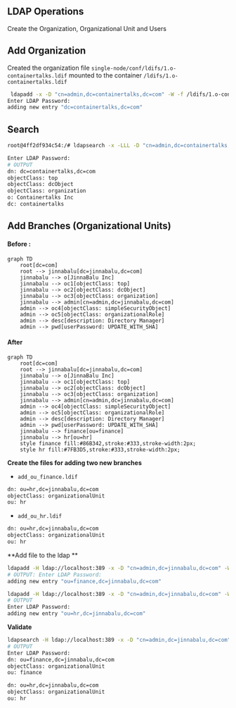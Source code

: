 ## LDAP Operations

Create the Organization, Organizational Unit and Users

## Add Organization
Created the organization file `single-node/conf/ldifs/1.o-containertalks.ldif` mounted to the container `/ldifs/1.o-containertalks.ldif`

```bash
 ldapadd -x -D "cn=admin,dc=containertalks,dc=com" -W -f /ldifs/1.o-containertalks.ldif 
Enter LDAP Password: 
adding new entry "dc=containertalks,dc=com"
```

## Search 
```bash
root@4ff2df934c54:/# ldapsearch -x -LLL -D "cn=admin,dc=containertalks,dc=com" -W -b "dc=containertalks,dc=com" "(objectClass=*)"

Enter LDAP Password: 
# OUTPUT
dn: dc=containertalks,dc=com
objectClass: top
objectClass: dcObject
objectClass: organization
o: Containertalks Inc
dc: containertalks
```
## Add Branches (Organizational Units)
#### Before : 
```mermaid 
graph TD
    root[dc=com]
    root --> jinnabalu[dc=jinnabalu,dc=com]
    jinnabalu --> o[JinnaBalu Inc]
    jinnabalu --> oc1[objectClass: top]
    jinnabalu --> oc2[objectClass: dcObject]
    jinnabalu --> oc3[objectClass: organization]
    jinnabalu --> admin[cn=admin,dc=jinnabalu,dc=com]
    admin --> oc4[objectClass: simpleSecurityObject]
    admin --> oc5[objectClass: organizationalRole]
    admin --> desc[description: Directory Manager]
    admin --> pwd[userPassword: UPDATE_WITH_SHA]
```
#### After
```mermaid 
graph TD
    root[dc=com]
    root --> jinnabalu[dc=jinnabalu,dc=com]
    jinnabalu --> o[JinnaBalu Inc]
    jinnabalu --> oc1[objectClass: top]
    jinnabalu --> oc2[objectClass: dcObject]
    jinnabalu --> oc3[objectClass: organization]
    jinnabalu --> admin[cn=admin,dc=jinnabalu,dc=com]
    admin --> oc4[objectClass: simpleSecurityObject]
    admin --> oc5[objectClass: organizationalRole]
    admin --> desc[description: Directory Manager]
    admin --> pwd[userPassword: UPDATE_WITH_SHA]
    jinnabalu --> finance[ou=finance]
    jinnabalu --> hr[ou=hr]
    style finance fill:#86B342,stroke:#333,stroke-width:2px;
    style hr fill:#7FB3D5,stroke:#333,stroke-width:2px;
```

**Create the files for adding two new branches**

- `add_ou_finance.ldif`
```bash file=add_ou_finance.ldif
dn: ou=hr,dc=jinnabalu,dc=com
objectClass: organizationalUnit
ou: hr
```
- `add_ou_hr.ldif`
```bash
dn: ou=hr,dc=jinnabalu,dc=com
objectClass: organizationalUnit
ou: hr
```

**Add file to the ldap **
```bash
ldapadd -H ldap://localhost:389 -x -D "cn=admin,dc=jinnabalu,dc=com" -W -f add_ou_finance.ldif
# OUTPUT: Enter LDAP Password: 
adding new entry "ou=finance,dc=jinnabalu,dc=com"

ldapadd -H ldap://localhost:389 -x -D "cn=admin,dc=jinnabalu,dc=com" -W -f add_ou_hr.ldif
# OUTPUT
Enter LDAP Password: 
adding new entry "ou=hr,dc=jinnabalu,dc=com"
```
**Validate**
```bash
ldapsearch -H ldap://localhost:389 -x -D "cn=admin,dc=jinnabalu,dc=com" -W -b "dc=jinnabalu,dc=com" "(objectClass=organizationalUnit)" -LLL
# OUTPUT
Enter LDAP Password: 
dn: ou=finance,dc=jinnabalu,dc=com
objectClass: organizationalUnit
ou: finance

dn: ou=hr,dc=jinnabalu,dc=com
objectClass: organizationalUnit
ou: hr
```


